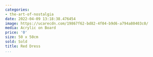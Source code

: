 ```yaml
---
categories:
- the-art-of-nostalgia
date: 2022-04-09 13:18:38.476454
image: https://ucarecdn.com/19867f62-bd82-4f04-b9d6-a794a80403c0/
media: Acrylic on Board
price: '0'
size: 50 x 50cm
sold: Sold
title: Red Dress
...
```

